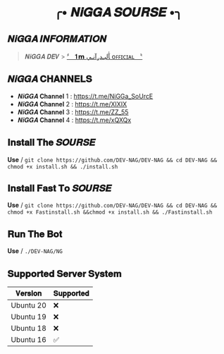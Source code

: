 <div align="center">

<h1 align="center">╭• 𝑵𝒊𝑮𝑮𝑨 𝑺𝑶𝑼𝑹𝑺𝑬 •╮</h1>

</div>

## 𝑵𝒊𝑮𝑮𝑨 𝑰𝑵𝑭𝑶𝑹𝑴𝑨𝑻𝑰𝑶𝑵 

> 𝑵𝒊𝑮𝑮𝑨 𝑫𝑬𝑽 > [〞 𝟏𝗺 ﺂٰلبـدࢪآنـي ᴏꜰꜰɪᴄɪᴀʟ 〝](https://t.me/IIIIIX)

## 𝑵𝒊𝑮𝑮𝑨 𝐂𝐇𝐀𝐍𝐍𝐄𝐋𝐒

- 𝑵𝒊𝑮𝑮𝑨 𝐂𝐡𝐚𝐧𝐧𝐞𝐥 1 : https://t.me/NiGGa_SoUrcE
- 𝑵𝒊𝑮𝑮𝑨 𝐂𝐡𝐚𝐧𝐧𝐞𝐥 2 : https://t.me/XIXIX
- 𝑵𝒊𝑮𝑮𝑨 𝐂𝐡𝐚𝐧𝐧𝐞𝐥 3 : https://t.me/ZZ_55
- 𝑵𝒊𝑮𝑮𝑨 𝐂𝐡𝐚𝐧𝐧𝐞𝐥 4 : https://t.me/xQXQx

## 𝐈𝐧𝐬𝐭𝐚𝐥𝐥 𝐓𝐡𝐞 𝑺𝑶𝑼𝑹𝑺𝑬  

𝐔𝐬𝐞 / `git clone https://github.com/DEV-NAG/DEV-NAG && cd DEV-NAG && chmod +x install.sh && ./install.sh`

## 𝐈𝐧𝐬𝐭𝐚𝐥𝐥 𝐅𝐚𝐬𝐭 𝐓𝐨 𝑺𝑶𝑼𝑹𝑺𝑬  

𝐔𝐬𝐞 / `git clone https://github.com/DEV-NAG/DEV-NAG && cd DEV-NAG && chmod +x Fastinstall.sh &&chmod +x install.sh && ./Fastinstall.sh`

## 𝐑𝐮𝐧 𝐓𝐡𝐞 𝐁𝐨𝐭  

𝐔𝐬𝐞 / `./DEV-NAG/NG`

## 𝐒𝐮𝐩𝐩𝐨𝐫𝐭𝐞𝐝 𝐒𝐞𝐫𝐯𝐞𝐫 𝐒𝐲𝐬𝐭𝐞𝐦

| 𝐕𝐞𝐫𝐬𝐢𝐨𝐧   | 𝐒𝐮𝐩𝐩𝐨𝐫𝐭𝐞𝐝          |
| --------- | ------------------ |
| Ubuntu 20 | :x:                |
| Ubuntu 19 | :x:                |
| Ubuntu 18 | :x:                |
| Ubuntu 16 | :white_check_mark: |
